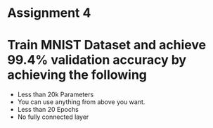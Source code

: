 # Assignment 4

# Train MNIST Dataset and achieve 99.4% validation accuracy by achieving the following
 - Less than 20k Parameters
 - You can use anything from above you want. 
 - Less than 20 Epochs
 - No fully connected layer